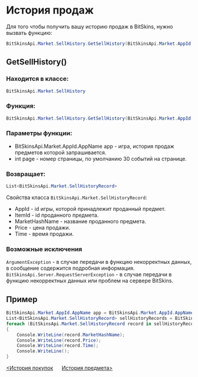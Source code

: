 ﻿# История продаж

Для того чтобы получить вашу историю продаж в BitSkins, нужно вызвать функцию:

```csharp
BitSkinsApi.Market.SellHistory.GetSellHistory(BitSkinsApi.Market.AppId.AppName app, int page);
```

## GetSellHistory()

### Находится в классе:

```csharp
BitSkinsApi.Market.SellHistory
```

### Функция:

```csharp
BitSkinsApi.Market.SellHistory.GetSellHistory(BitSkinsApi.Market.AppId.AppName app, int page);
```

### Параметры функции:

* BitSkinsApi.Market.AppId.AppName app - игра, история продаж предметов которой запрашивается.
* int page - номер страницы, по умолчанию 30 событий на странице.

### Возвращает:

```csharp
List<BitSkinsApi.Market.SellHistoryRecord>
```

Свойства класса ```BitSkinsApi.Market.SellHistoryRecord```:
* AppId - id игры, которой принадлежит проданный предмет.
* ItemId - id проданного предмета.
* MarketHashName - название проданного предмета.
* Price - цена продажи.
* Time - время продажи.

### Возможные исключения
```ArgumentException``` - в случае передачи в функцию некорректных данных, в сообщение содержится подробная информация.
\
```BitSkinsApi.Server.RequestServerException``` - в случае передачи в функцию некорректных данных или проблем на сервере BitSkins.

## Пример

```csharp
BitSkinsApi.Market.AppId.AppName app = BitSkinsApi.Market.AppId.AppName.CounterStrikGlobalOffensive;
List<BitSkinsApi.Market.SellHistoryRecord> sellHistoryRecords = BitSkinsApi.Market.SellHistory.GetSellHistory(app, 1);
foreach (BitSkinsApi.Market.SellHistoryRecord record in sellHistoryRecords)
{
    Console.WriteLine(record.MarketHashName);
    Console.WriteLine(record.Price);
    Console.WriteLine(record.Time);
    Console.WriteLine();
}
```

[<История покупок](https://github.com/Captious99/BitSkinsApi/blob/master/docs/ru/market/buy_history.md) &nbsp;&nbsp;&nbsp;&nbsp; [История предмета>](https://github.com/Captious99/BitSkinsApi/blob/master/docs/ru/market/item_history.md)